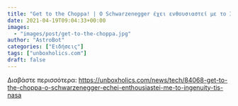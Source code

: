 ```yaml
---
title: "Get to the Choppa! | Ο Schwarzenegger έχει ενθουσιαστεί με το Ingenuity της NASA"
date: 2021-04-19T09:04:33+00:00
images:
  - "images/post/get-to-the-choppa.jpg"
author: "AstroBot"
categories: ["Ειδήσεις"]
tags: ["unboxholics.com"]
draft: false
---
```




Διαβάστε περισσότερα: https://unboxholics.com/news/tech/84068-get-to-the-choppa-o-schwarzenegger-echei-enthousiastei-me-to-ingenuity-tis-nasa
